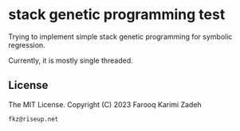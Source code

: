 # stack genetic programming test

Trying to implement simple stack genetic programming for symbolic regression.

Currently, it is mostly single threaded.

## License

The MIT License. Copyright (C) 2023 Farooq Karimi Zadeh

`fkz@riseup.net`
